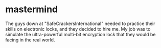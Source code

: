 # mastermind
The guys down at "SafeCrackersInternational" needed to practice their skills on electronic locks, and they decided to hire me. My job was to simulate the ultra-powerful multi-bit encryption lock that they would be facing in the real world.

